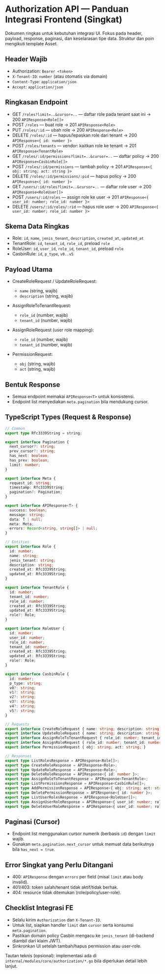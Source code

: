 # Authorization API — Panduan Integrasi Frontend (Singkat)

Dokumen ringkas untuk kebutuhan integrasi UI. Fokus pada header, payload, response, paginasi, dan keselarasan tipe data. Struktur dan poin mengikuti template Asset.

## Header Wajib

- Authorization: `Bearer <token>`
- `X-Tenant-ID`: `number` (atau otomatis via domain)
- `Content-Type`: `application/json`
- `Accept`: `application/json`

## Ringkasan Endpoint

- GET `/roles?limit=..&cursor=..` — daftar role pada tenant saat ini → 200 `APIResponse<Role[]>`
- POST `/roles` — buat role → 201 `APIResponse<Role>`
- PUT `/roles/:id` — ubah role → 200 `APIResponse<Role>`
- DELETE `/roles/:id` — hapus/lepaskan role dari tenant → 200 `APIResponse<{ id: number }>`
- POST `/roles/tenants` — vendor: kaitkan role ke tenant → 201 `APIResponse<TenantRole>`
- GET `/roles/:id/permissions?limit=..&cursor=..` — daftar policy → 200 `APIResponse<CasbinRule[]>`
- POST `/roles/:id/permissions` — tambah policy → 201 `APIResponse<{ obj: string; act: string }>`
- DELETE `/roles/:id/permissions/:pid` — hapus policy → 200 `APIResponse<{ id: number }>`
- GET `/users/:id/roles?limit=..&cursor=..` — daftar role user → 200 `APIResponse<RoleUser[]>`
- POST `/users/:id/roles` — assign role ke user → 201 `APIResponse<{ user_id: number; role_id: number }>`
- DELETE `/users/:id/roles/:rid` — hapus role user → 200 `APIResponse<{ user_id: number; role_id: number }>`

## Skema Data Ringkas

- Role: `id`, `name`, `jenis_tenant`, `description`, `created_at`, `updated_at`
- TenantRole: `id`, `tenant_id`, `role_id`, preload `role`
- RoleUser: `id`, `user_id`, `role_id`, `tenant_id`, preload `role`
- CasbinRule: `id`, `p_type`, `v0..v5`

## Payload Utama

- CreateRoleRequest / UpdateRoleRequest:
  - `name` (string, wajib)
  - `description` (string, wajib)

- AssignRoleToTenantRequest:
  - `role_id` (number, wajib)
  - `tenant_id` (number, wajib)

- AssignRoleRequest (user role mapping):
  - `role_id` (number, wajib)
  - `tenant_id` (number, wajib)

- PermissionRequest:
  - `obj` (string, wajib)
  - `act` (string, wajib)

## Bentuk Response

- Semua endpoint memakai `APIResponse<T>` untuk konsistensi.
- Endpoint list menyediakan `meta.pagination` bila mendukung cursor.

## TypeScript Types (Request & Response)

```ts
// Common
export type Rfc3339String = string;

export interface Pagination {
  next_cursor?: string;
  prev_cursor?: string;
  has_next: boolean;
  has_prev: boolean;
  limit: number;
}

export interface Meta {
  request_id: string;
  timestamp: Rfc3339String;
  pagination?: Pagination;
}

export interface APIResponse<T> {
  success: boolean;
  message: string;
  data: T | null;
  meta: Meta;
  errors: Record<string, string[]> | null;
}

// Entities
export interface Role {
  id: number;
  name: string;
  jenis_tenant: string;
  description: string;
  created_at: Rfc3339String;
  updated_at: Rfc3339String;
}

export interface TenantRole {
  id: number;
  tenant_id: number;
  role_id: number;
  created_at: Rfc3339String;
  updated_at: Rfc3339String;
  role?: Role;
}

export interface RoleUser {
  id: number;
  user_id: number;
  role_id: number;
  tenant_id: number;
  created_at: Rfc3339String;
  updated_at: Rfc3339String;
  role?: Role;
}

export interface CasbinRule {
  id: number;
  p_type: string;
  v0?: string;
  v1?: string;
  v2?: string;
  v3?: string;
  v4?: string;
  v5?: string;
}

// Requests
export interface CreateRoleRequest { name: string; description: string; }
export interface UpdateRoleRequest { name: string; description: string; }
export interface AssignRoleToTenantRequest { role_id: number; tenant_id: number; }
export interface AssignRoleRequest { role_id: number; tenant_id: number; }
export interface PermissionRequest { obj: string; act: string; }

// Responses
export type ListRolesResponse = APIResponse<Role[]>;
export type CreateRoleResponse = APIResponse<Role>;
export type UpdateRoleResponse = APIResponse<Role>;
export type DeleteRoleResponse = APIResponse<{ id: number }>;
export type AssignRoleToTenantResponse = APIResponse<TenantRole>;
export type ListPermissionsResponse = APIResponse<CasbinRule[]>;
export type AddPermissionResponse = APIResponse<{ obj: string; act: string }>;
export type DeletePermissionResponse = APIResponse<{ id: number }>;
export type ListUserRolesResponse = APIResponse<RoleUser[]>;
export type AssignUserRoleResponse = APIResponse<{ user_id: number; role_id: number }>;
export type DeleteUserRoleResponse = APIResponse<{ user_id: number; role_id: number }>;
```

## Paginasi (Cursor)

- Endpoint list menggunakan cursor numerik (berbasis `id`) dengan `limit` wajib.
- Gunakan `meta.pagination.next_cursor` untuk memuat data berikutnya bila `has_next = true`.

## Error Singkat yang Perlu Ditangani

- 400: `APIResponse` dengan `errors` per field (misal `limit` atau body invalid).
- 401/403: token salah/tenant tidak aktif/tidak berhak.
- 404: resource tidak ditemukan (role/policy/user-role).

## Checklist Integrasi FE

- Selalu kirim `Authorization` dan `X-Tenant-ID`.
- Untuk list, siapkan handler `limit` dan `cursor` serta konsumsi `meta.pagination`.
- Pastikan domain policy Casbin mengacu ke `jenis_tenant` (di-backend diambil dari klaim JWT).
- Sinkronkan UI setelah tambah/hapus permission atau user-role.

Tautan teknis (opsional): implementasi ada di `internal/modules/core/authorization/*.go` bila diperlukan detail lebih lanjut.
